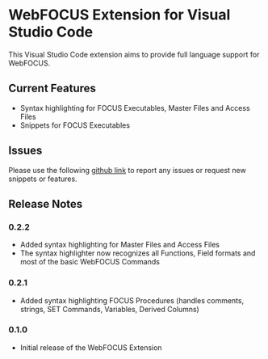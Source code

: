 # WebFOCUS Extension for Visual Studio Code

This Visual Studio Code extension aims to provide full language support for WebFOCUS. 

## Current Features
- Syntax highlighting for FOCUS Executables, Master Files and Access Files
- Snippets for FOCUS Executables

## Issues
Please use the following [github link](https://github.com/pvparuchuri/vscode-webfocus/issues) to report any issues or request new snippets or features. 

## Release Notes

### 0.2.2
- Added syntax highlighting for Master Files and Access Files
- The syntax highlighter now recognizes all Functions, Field formats and most of the basic WebFOCUS Commands

### 0.2.1
- Added syntax highlighting FOCUS Procedures (handles comments, strings, SET Commands, Variables, Derived Columns)

### 0.1.0

- Initial release of the WebFOCUS Extension

